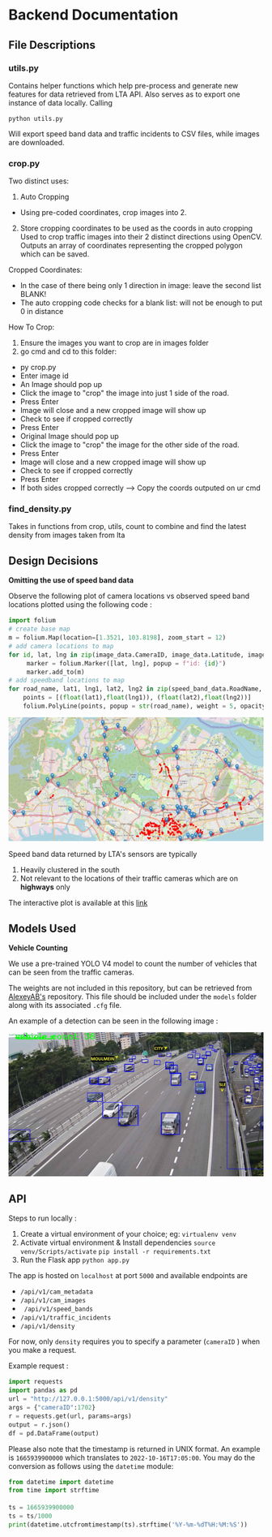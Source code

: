 # Backend Documentation

## File Descriptions

### utils.py

Contains helper functions which help pre-process and generate new features for data retrieved from
LTA API. Also serves as to export one instance of data locally. Calling

```
python utils.py
```

Will export speed band data and traffic incidents to CSV files, while images are downloaded.

### crop.py

Two distinct uses:
1) Auto Cropping  
- Using pre-coded coordinates, crop images into 2.

2) Store cropping coordinates to be used as the coords in auto cropping  
Used to crop traffic images into their 2 distinct directions using OpenCV.  
Outputs an array of coordinates representing the cropped polygon which can be saved.  

Cropped Coordinates:
- In the case of there being only 1 direction in image: leave the second list BLANK!
- The auto cropping code checks for a blank list: will not be enough to put 0 in distance

How To Crop:
1) Ensure the images you want to crop are in images folder
2) go cmd and cd to this folder:
- py crop.py
- Enter image id
- An Image should pop up
- Click the image to "crop" the image into just 1 side of the road.
- Press Enter
- Image will close and a new cropped image will show up
- Check to see if cropped correctly
- Press Enter
- Original Image should pop up
- Click the image to "crop" the image for the other side of the road.
- Press Enter
- Image will close and a new cropped image will show up
- Check to see if cropped correctly
- Press Enter
- If both sides cropped correctly --> Copy the coords outputed on ur cmd


### find_density.py  
Takes in functions from crop, utils, count to combine and find the latest density from images taken from lta

## Design Decisions

**Omitting the use of speed band data**

Observe the following plot of camera locations vs observed speed band locations plotted using the following code :

```python
import folium
# create base map
m = folium.Map(location=[1.3521, 103.8198], zoom_start = 12)
# add camera locations to map
for id, lat, lng in zip(image_data.CameraID, image_data.Latitude, image_data.Longitude):
     marker = folium.Marker([lat, lng], popup = f"id: {id}")
     marker.add_to(m)
# add speedband locations to map
for road_name, lat1, lng1, lat2, lng2 in zip(speed_band_data.RoadName, speed_band_data.latitude1, speed_band_data.longitude1, speed_band_data.latitude2, speed_band_data.longitude2):
    points = [(float(lat1),float(lng1)), (float(lat2),float(lng2))]
    folium.PolyLine(points, popup = str(road_name), weight = 5, opacity = 1, color = "red").add_to(m)
```
![](./assets/map_road_plot.JPG)

Speed band data returned by LTA's sensors are typically 
1. Heavily clustered in the south 
2. Not relevant to the locations of their traffic cameras which are on **highways** only

The interactive plot is available at this [link](https://hewliyang.github.io/)

## Models Used

**Vehicle Counting**

We use a pre-trained YOLO V4 model to count the number of vehicles that can be seen from the traffic cameras.

The weights are not included in this repository, but can be retrieved from [AlexeyAB's](https://github.com/AlexeyAB/darknet/wiki/YOLOv4-model-zoo) repository. This file should be included under the ```models``` folder along with its associated ```.cfg``` file. 

An example of a detection can be seen in the following image :

![](./assets/sample_detection.jpg)

## API

Steps to run locally :
1. Create a virtual environment of your choice; eg: 
```virtualenv venv```
2. Activate virtual environment & Install dependencies
```source venv/Scripts/activate```
```pip install -r requirements.txt```
3. Run the Flask app
```python app.py```

The app is hosted on ```localhost``` at port ```5000``` and available endpoints are
- ```/api/v1/cam_metadata```
- ```/api/v1/cam_images```
- ``` /api/v1/speed_bands```
- ```/api/v1/traffic_incidents```
- ```/api/v1/density```

For now, only ```density``` requires you to specify a parameter (```cameraID``` ) when you make a request.

Example request :

```python
import requests
import pandas as pd
url = "http://127.0.0.1:5000/api/v1/density"
args = {"cameraID":1702}
r = requests.get(url, params=args)
output = r.json()
df = pd.DataFrame(output)
```

Please also note that the timestamp is returned in UNIX format. An example is ```1665939900000``` which translates to ```2022-10-16T17:05:00```. You may do the conversion as follows using the ```datetime``` module:

```python
from datetime import datetime
from time import strftime

ts = 1665939900000
ts = ts/1000
print(datetime.utcfromtimestamp(ts).strftime('%Y-%m-%dT%H:%M:%S'))
```
